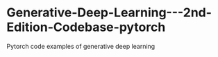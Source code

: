 # Generative-Deep-Learning---2nd-Edition-Codebase-pytorch
Pytorch code examples of generative deep learning

